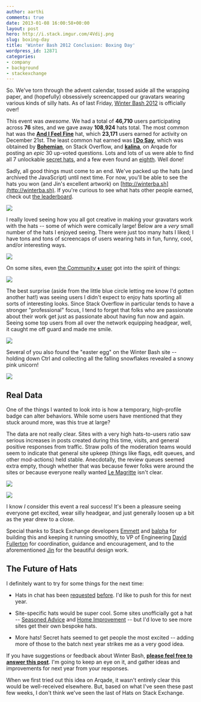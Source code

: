 ```yaml
---
author: aarthi
comments: true
date: 2013-01-08 16:00:58+00:00
layout: post
hero: http://i.stack.imgur.com/4Vdij.png
slug: boxing-day
title: 'Winter Bash 2012 Conclusion: Boxing Day'
wordpress_id: 12871
categories:
- company
- background
- stackexchange
---
```


So. We've torn through the advent calendar, tossed aside all the wrapping paper, and (hopefully) obsessively screencapped our gravatars wearing various kinds of silly hats. As of last Friday, [Winter Bash 2012](http://blog.stackoverflow.com/2012/12/welcome-to-winter-bash-2012/) is officially over!





This event was _awesome_. We had a total of **46,710** users participating across **76** sites, and we gave away **108,924** hats total. The most common hat was the [**And I Feel Fine**](http://winterba.sh/and-i-feel-fine) hat, which **23,171** users earned for activity on December 21st. The least common hat earned was **[I Do Say](http://winterba.sh/i-do-say)**, which was obtained by **[Bohemian](http://stackoverflow.com/users/256196/bohemian)**, on Stack Overflow, and **[kalina](http://gaming.stackexchange.com/users/27134/kalina)**, on Arqade for posting an _epic_ 30 up-voted questions. Lots and lots of us were able to find all 7 unlockable [secret hats](http://meta.gaming.stackexchange.com/questions/5653/what-are-the-secret-hats-for-2012), and a few even found an [eighth](http://meta.stackoverflow.com/questions/159782/the-mysterious-epic-punyon-beard). Well done!





Sadly, all good things must come to an end. We've packed up the hats (and archived the JavaScript) until next time. For now, you'll be able to see the hats you won (and Jin's excellent artwork) on [http://winterba.sh](http://winterba.sh). If you're curious to see what hats other people earned, check out [the leaderboard](http://winterba.sh/leaderboard).





[![](http://i.stack.imgur.com/7MLht.png)](http://winterba.sh/leaderboard)





I really loved seeing how you all got creative in making your gravatars work with the hats -- some of which were comically large! Below are a _very_ small number of the hats I enjoyed seeing. There were just too many hats I liked; I have tons and tons of screencaps of users wearing hats in fun, funny, cool, and/or interesting ways.





![](http://i.stack.imgur.com/4Vdij.png)





On some sites, even [the Community ♦ user](http://meta.stackoverflow.com/questions/19738/who-is-the-community-user) got into the spirit of things:





![](http://i.stack.imgur.com/cUXu9.png)





The best surprise (aside from the little blue circle letting me know I'd gotten another hat!) was seeing users I didn't expect to enjoy hats sporting all sorts of interesting looks. Since Stack Overflow in particular tends to have a stronger "professional" focus, I tend to forget that folks who are passionate about their work get just as passionate about having fun now and again. Seeing some top users from all over the network equipping headgear, well, it caught me off guard and made me smile.





![](http://i.stack.imgur.com/turAN.png)





Several of you also found the "easter egg" on the Winter Bash site -- holding down Ctrl and collecting all the falling snowflakes revealed a snowy pink unicorn!





![](http://i.stack.imgur.com/tVSGQ.png)





## Real Data





One of the things I wanted to look into is how a temporary, high-profile badge can alter behaviors. While some users have mentioned that they stuck around more, was this true at large?





The data are not really clear. Sites with a very high hats-to-users ratio saw serious increases in posts created during this time, visits, and general positive responses from traffic. Straw polls of the moderation teams would seem to indicate that general site upkeep (things like flags, edit queues, and other mod-actions) held stable. Anecdotally, the review queues seemed extra empty, though whether that was because fewer folks were around the sites or because everyone really wanted [Le Magritte](http://winterba.sh/le-magritte) isn't clear.





![](http://i.stack.imgur.com/g3BWR.png)





![](http://i.stack.imgur.com/weBRS.png)





I know _I_ consider this event a real success! It's been a pleasure seeing everyone get excited, wear silly headgear, and just generally loosen up a bit as the year drew to a close.





Special thanks to Stack Exchange developers [Emmett](http://stackoverflow.com/users/2749/emmett) and [balpha](http://stackoverflow.com/users/115866/balpha) for building this and keeping it running smoothly, to VP of Engineering [David Fullerton](http://stackoverflow.com/users/91687/david-fullerton) for coordination, guidance and encouragement, and to the aforementioned [Jin](http://graphicdesign.stackexchange.com/users/3/jin) for the beautiful design work. 



## The Future of Hats





I definitely want to try for some things for the next time:  



  * Hats in chat has been [requested](http://meta.stackoverflow.com/questions/159194/can-we-wear-hats-in-chat) [before](http://chat.stackexchange.com/transcript/35?m=7340012#7340012). I'd like to push for this for next year.


  * Site-specific hats would be super cool. Some sites unofficially got a hat -- [Seasoned Advice](http://winterba.sh/soup-du-jour) and [Home Improvement](http://winterba.sh/git-r-done) -- but I'd love to see more sites get their own bespoke hats.


  * More hats! Secret hats seemed to get people the most excited -- adding more of those to the batch next year strikes me as a very good idea.





If you have suggestions or feedback about Winter Bash, [**please feel free to answer this post**](http://meta.stackoverflow.com/questions/161188/what-do-you-think-of-winter-bash). I'm going to keep an eye on it, and gather ideas and improvements for next year from your responses.





When we first tried out this idea on Arqade, it wasn't entirely clear this would be well-received elsewhere. But, based on what I've seen these past few weeks, I don't think we've seen the last of Hats on Stack Exchange.
